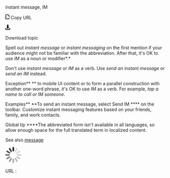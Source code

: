 # 

instant message, IM

![Copy URL](media/instant-message-im/Copy.png)
Copy URL

![Download](media/instant-message-im/Download.png)

Download topic

Spell out *instant message* or *instant messaging* on the first mention if your audience might not be familiar with the abbreviation. After that, it's OK to use *IM* as a noun or modifier*.*

Don't use *instant message* or *IM* as a verb. Use *send an instant message* or *send an IM* instead.

Exception**
** In mobile UI content or to form a parallel construction with another one-word phrase, it's OK to use *IM* as a verb. For example, *tap a name to call or IM someone*.

Examples**
**To send an instant message, select Send IM **** on the toolbar. 
Customize instant messaging features based on your friends, family, and work contacts. 

Global tip ****The abbreviated form isn't available in all languages, so allow enough space for the full translated term in localized content.

See also [message](https://worldready.cloudapp.net/Styleguide/Read?id=2700&topicid=35453)

![In progress](media/instant-message-im/activity-large.gif)

URL :
